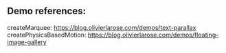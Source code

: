 ## Demo references:
createMarquee: https://blog.olivierlarose.com/demos/text-parallax
createPhysicsBasedMotion: https://blog.olivierlarose.com/demos/floating-image-gallery